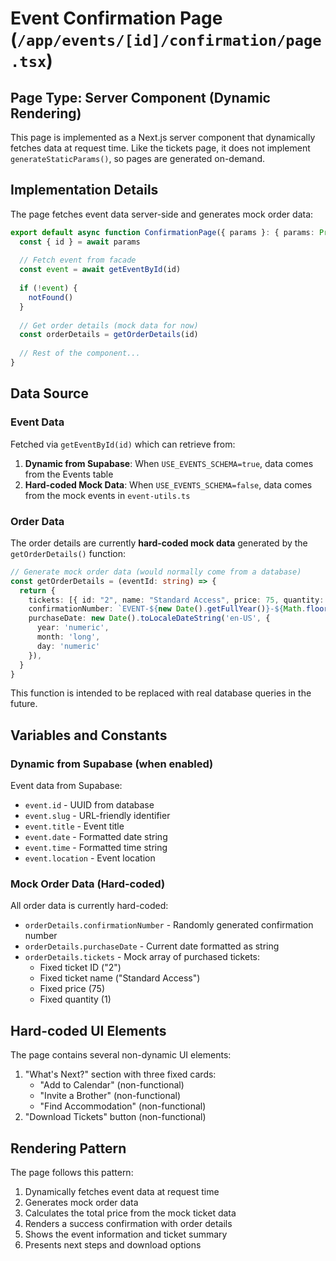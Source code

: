 # Event Confirmation Page (`/app/events/[id]/confirmation/page.tsx`)

## Page Type: Server Component (Dynamic Rendering)

This page is implemented as a Next.js server component that dynamically fetches data at request time. Like the tickets page, it does not implement `generateStaticParams()`, so pages are generated on-demand.

## Implementation Details

The page fetches event data server-side and generates mock order data:

```typescript
export default async function ConfirmationPage({ params }: { params: Promise<{ id: string }> }) {
  const { id } = await params
  
  // Fetch event from facade
  const event = await getEventById(id)
  
  if (!event) {
    notFound()
  }
  
  // Get order details (mock data for now)
  const orderDetails = getOrderDetails(id)
  
  // Rest of the component...
}
```

## Data Source

### Event Data
Fetched via `getEventById(id)` which can retrieve from:

1. **Dynamic from Supabase**: When `USE_EVENTS_SCHEMA=true`, data comes from the Events table
2. **Hard-coded Mock Data**: When `USE_EVENTS_SCHEMA=false`, data comes from the mock events in `event-utils.ts`

### Order Data
The order details are currently **hard-coded mock data** generated by the `getOrderDetails()` function:

```typescript
// Generate mock order data (would normally come from a database)
const getOrderDetails = (eventId: string) => {
  return {
    tickets: [{ id: "2", name: "Standard Access", price: 75, quantity: 1 }],
    confirmationNumber: `EVENT-${new Date().getFullYear()}-${Math.floor(Math.random() * 100000)}`,
    purchaseDate: new Date().toLocaleDateString('en-US', { 
      year: 'numeric', 
      month: 'long', 
      day: 'numeric' 
    }),
  }
}
```

This function is intended to be replaced with real database queries in the future.

## Variables and Constants

### Dynamic from Supabase (when enabled)

Event data from Supabase:
- `event.id` - UUID from database
- `event.slug` - URL-friendly identifier
- `event.title` - Event title
- `event.date` - Formatted date string
- `event.time` - Formatted time string
- `event.location` - Event location

### Mock Order Data (Hard-coded)

All order data is currently hard-coded:
- `orderDetails.confirmationNumber` - Randomly generated confirmation number
- `orderDetails.purchaseDate` - Current date formatted as string
- `orderDetails.tickets` - Mock array of purchased tickets:
  - Fixed ticket ID ("2")
  - Fixed ticket name ("Standard Access")
  - Fixed price (75)
  - Fixed quantity (1)

## Hard-coded UI Elements

The page contains several non-dynamic UI elements:
1. "What's Next?" section with three fixed cards:
   - "Add to Calendar" (non-functional)
   - "Invite a Brother" (non-functional)
   - "Find Accommodation" (non-functional)
2. "Download Tickets" button (non-functional)

## Rendering Pattern

The page follows this pattern:
1. Dynamically fetches event data at request time
2. Generates mock order data
3. Calculates the total price from the mock ticket data
4. Renders a success confirmation with order details
5. Shows the event information and ticket summary
6. Presents next steps and download options